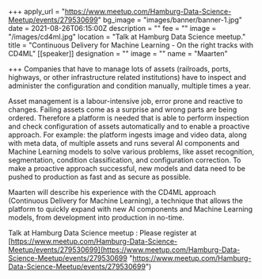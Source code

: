 +++
apply_url = "https://www.meetup.com/Hamburg-Data-Science-Meetup/events/279530699"
bg_image = "images/banner/banner-1.jpg"
date = 2021-08-26T06:15:00Z
description = ""
fee = ""
image = "/images/cd4ml.jpg"
location = "Talk at Hamburg Data Science meetup."
title = "Continuous Delivery for Machine Learning - On the right tracks with CD4ML"
[[speaker]]
designation = ""
image = ""
name = "Maarten"

+++
Companies that have to manage lots of assets (railroads, ports, highways, or other infrastructure related institutions) have to inspect and administer the configuration and condition manually, multiple times a year.

Asset management is a labour-intensive job, error prone and reactive to changes. Failing assets come as a surprise and wrong parts are being ordered. Therefore a platform is needed that is able to perform inspection and check configuration of assets automatically and to enable a proactive approach. For example: the platform ingests image and video data, along with meta data, of multiple assets and runs several AI components and Machine Learning models to solve various problems, like asset recognition, segmentation, condition classification, and configuration correction. To make a proactive approach successful, new models and data need to be pushed to production as fast and as secure as possible.

Maarten will describe his experience with the CD4ML approach (Continuous Delivery for Machine Learning), a technique that allows the platform to quickly expand with new AI components and Machine Learning models, from development into production in no-time.

Talk at Hamburg Data Science meetup : Please register at [https://www.meetup.com/Hamburg-Data-Science-Meetup/events/279530699](https://www.meetup.com/Hamburg-Data-Science-Meetup/events/279530699 "https://www.meetup.com/Hamburg-Data-Science-Meetup/events/279530699")
